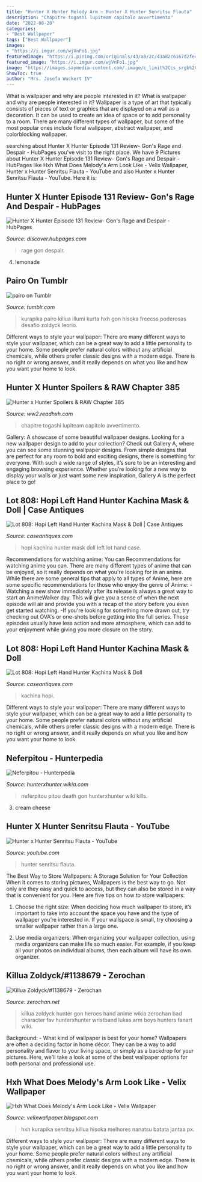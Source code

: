 ```yaml
---
title: "Hunter X Hunter Melody Arm ~ Hunter X Hunter Senritsu Flauta"
description: "Chapitre togashi lupiteam capitolo avvertimento"
date: "2022-08-20"
categories:
- "Best Wallpaper"
tags: ["Best Wallpaper"]
images:
- "https://i.imgur.com/wjVnFo1.jpg"
featuredImage: "https://i.pinimg.com/originals/43/a8/2c/43a82c6167d2fe4092321b992a9ab9b9.jpg"
featured_image: "https://i.imgur.com/wjVnFo1.jpg"
image: "https://images.saymedia-content.com/.image/c_limit%2Ccs_srgb%2Cq_auto:good%2Cw_700/MTc2MjkxNjQzMTcwNjI4Nzk4/hunter-x-hunter-episode-131-gons-rage-and-despair.png"
ShowToc: true
author: "Mrs. Josefa Wuckert IV"
---
```



What is wallpaper and why are people interested in it?
What is wallpaper and why are people interested in it?
Wallpaper is a type of art that typically consists of pieces of text or graphics that are displayed on a wall as a decoration. It can be used to create an idea of space or to add personality to a room. There are many different types of wallpaper, but some of the most popular ones include floral wallpaper, abstract wallpaper, and colorblocking wallpaper.

	

		
searching about Hunter X Hunter Episode 131 Review- Gon&#039;s Rage and Despair - HubPages you've visit to the right place. We have 9 Pictures about Hunter X Hunter Episode 131 Review- Gon&#039;s Rage and Despair - HubPages like Hxh What Does Melody&#039;s Arm Look Like - Velix Wallpaper, Hunter x Hunter Senritsu Flauta - YouTube and also Hunter x Hunter Senritsu Flauta - YouTube. Here it is:
		
    
## Hunter X Hunter Episode 131 Review- Gon&#039;s Rage And Despair - HubPages

<img loading=lazy src="https://images.saymedia-content.com/.image/c_limit%2Ccs_srgb%2Cq_auto:good%2Cw_700/MTc2MjkxNjQzMTcwNjI4Nzk4/hunter-x-hunter-episode-131-gons-rage-and-despair.png" onerror="this.onerror=null;this.src='https://tse2.mm.bing.net/th?id=OIP._N8Xm_Mb1mkq4izqVq0hnwHaEK&amp;pid=15.1';" alt="Hunter X Hunter Episode 131 Review- Gon&#039;s Rage and Despair - HubPages">

_Source: discover.hubpages.com_

>rage gon despair. 

	

4. lemonade 

    
## Pairo On Tumblr

<img loading=lazy src="http://33.media.tumblr.com/1cdfdb4ef90fe094e53f74d74208ccf7/tumblr_mqpqyg2oYS1ro4l3qo1_500.gif" onerror="this.onerror=null;this.src='https://tse4.mm.bing.net/th?id=OIP.kI5txkrE-wYbD-KdwJAe3wHaD4&amp;pid=15.1';" alt="pairo on Tumblr">

_Source: tumblr.com_

>kurapika pairo killua illumi kurta hxh gon hisoka freecss poderosas desafio zoldyck leorio. 

	

Different ways to style your wallpaper:
There are many different ways to style your wallpaper, which can be a great way to add a little personality to your home. Some people prefer natural colors without any artificial chemicals, while others prefer classic designs with a modern edge. There is no right or wrong answer, and it really depends on what you like and how you want your home to look.

    
## Hunter X Hunter Spoilers &amp; RAW Chapter 385

<img loading=lazy src="https://i.imgur.com/wjVnFo1.jpg" onerror="this.onerror=null;this.src='https://tse1.mm.bing.net/th?id=OIP.gi3wpFFPSYb_b4hMCVY7SAHaKt&amp;pid=15.1';" alt="Hunter x Hunter Spoilers &amp; RAW Chapter 385">

_Source: ww2.readhxh.com_

>chapitre togashi lupiteam capitolo avvertimento. 

	

Gallery: A showcase of some beautiful wallpaper designs.
Looking for a new wallpaper design to add to your collection? Check out Gallery A, where you can see some stunning wallpaper designs. From simple designs that are perfect for any room to bold and exciting designs, there is something for everyone. With such a wide range of styles, it’s sure to be an interesting and engaging browsing experience. Whether you’re looking for a new way to display your walls or just want some new inspiration, Gallery A is the perfect place to go!





	
	
    
## Lot 808: Hopi Left Hand Hunter Kachina Mask &amp; Doll | Case Antiques

<img loading=lazy src="https://caseantiques.com/wp-content/uploads/auctions/2016-01-23/808_6-1182x1080.jpg" onerror="this.onerror=null;this.src='https://tse4.mm.bing.net/th?id=OIP.rW3OqI8D5JWLdW-p2Gy1MwHaGx&amp;pid=15.1';" alt="Lot 808: Hopi Left Hand Hunter Kachina Mask &amp; Doll | Case Antiques">

_Source: caseantiques.com_

>hopi kachina hunter mask doll left lot hand case. 

	

Recommendations for watching anime: You can
Recommendations for watching anime you can. There are many different types of anime that can be enjoyed, so it really depends on what you're looking for in an anime. While there are some general tips that apply to all types of Anime, here are some specific recommendations for those who enjoy the genre of Anime: 
-Watching a new show immediately after its release is always a great way to start an AnimeWalker day. This will give you a sense of when the next episode will air and provide you with a recap of the story before you even get started watching. 
-If you're looking for something more drawn out, try checking out OVA's or one-shots before getting into the full series. These episodes usually have less action and more atmosphere, which can add to your enjoyment while giving you more closure on the story.

    
## Lot 808: Hopi Left Hand Hunter Kachina Mask &amp; Doll

<img loading=lazy src="https://caseantiques.com/wp-content/uploads/auctions/2016-01-23/808_8.jpg" onerror="this.onerror=null;this.src='https://tse4.mm.bing.net/th?id=OIP.Xt_iNglPZ_hbBV70uE58VwHaNF&amp;pid=15.1';" alt="Lot 808: Hopi Left Hand Hunter Kachina Mask &amp; Doll">

_Source: caseantiques.com_

>kachina hopi. 

	

Different ways to style your wallpaper:
There are many different ways to style your wallpaper, which can be a great way to add a little personality to your home. Some people prefer natural colors without any artificial chemicals, while others prefer classic designs with a modern edge. There is no right or wrong answer, and it really depends on what you like and how you want your home to look.

    
## Neferpitou - Hunterpedia

<img loading=lazy src="http://static4.wikia.nocookie.net/__cb20120816005119/hunterxhunter/images/5/57/Pitou%27s_death.jpg" onerror="this.onerror=null;this.src='https://tse3.mm.bing.net/th?id=OIP.hohqyscp37qYhfSlanbLJgHaGy&amp;pid=15.1';" alt="Neferpitou - Hunterpedia">

_Source: hunterxhunter.wikia.com_

>neferpitou pitou death gon hunterxhunter wiki kills. 

	

3. cream cheese 

    
## Hunter X Hunter Senritsu Flauta - YouTube

<img loading=lazy src="https://i.ytimg.com/vi/yn4FOLb3sl8/hqdefault.jpg" onerror="this.onerror=null;this.src='https://tse2.mm.bing.net/th?id=OIP.WMDKLQmZjmBsIa4KMM-lcAHaFj&amp;pid=15.1';" alt="Hunter x Hunter Senritsu Flauta - YouTube">

_Source: youtube.com_

>hunter senritsu flauta. 

	

The Best Way to Store Wallpapers: A Storage Solution for Your Collection
When it comes to storing pictures, Wallpapers is the best way to go. Not only are they easy and quick to access, but they can also be stored in a way that is convenient for you. Here are five tips on how to store wallpapers:
1) Choose the right size: When deciding how much wallpaper to store, it’s important to take into account the space you have and the type of wallpaper you’re interested in. If your wallspace is small, try choosing a smaller wallpaper rather than a large one.

2) Use media organizers: When organizing your wallpaper collection, using media organizers can make life so much easier. For example, if you keep all your photos on individual albums, then each album will have its own organizer.

    
## Killua Zoldyck/#1138679 - Zerochan

<img loading=lazy src="http://static.zerochan.net/Killua.Zoldyck.full.1138679.jpg" onerror="this.onerror=null;this.src='https://tse4.mm.bing.net/th?id=OIP.9gTHdqCjjUIXuiPUF7IFPgHaLh&amp;pid=15.1';" alt="Killua Zoldyck/#1138679 - Zerochan">

_Source: zerochan.net_

>killua zoldyck hunter gon heroes hand anime wikia zerochan bad character fav hunterxhunter wristband lukas arm boys hunters fanart wiki. 

	

Background: - What kind of wallpaper is best for your home?
Wallpapers are often a deciding factor in home décor. They can be a way to add personality and flavor to your living space, or simply as a backdrop for your pictures. Here, we'll take a look at some of the best wallpaper options for both personal and professional use.

    
## Hxh What Does Melody&#039;s Arm Look Like - Velix Wallpaper

<img loading=lazy src="https://i.pinimg.com/originals/43/a8/2c/43a82c6167d2fe4092321b992a9ab9b9.jpg" onerror="this.onerror=null;this.src='https://tse2.mm.bing.net/th?id=OIP.2Cru7ty9XvzprLCX-P1IAAHaKe&amp;pid=15.1';" alt="Hxh What Does Melody&#039;s Arm Look Like - Velix Wallpaper">

_Source: velixwallpaper.blogspot.com_

>hxh kurapika senritsu killua hisoka melhores nanatsu batata jantaa px. 

	

Different ways to style your wallpaper:
There are many different ways to style your wallpaper, which can be a great way to add a little personality to your home. Some people prefer natural colors without any artificial chemicals, while others prefer classic designs with a modern edge. There is no right or wrong answer, and it really depends on what you like and how you want your home to look.

